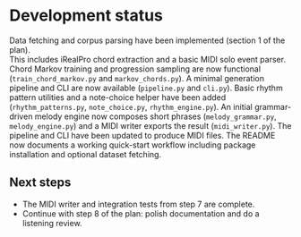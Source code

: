 # Development status

Data fetching and corpus parsing have been implemented (section 1 of the plan).\
This includes iRealPro chord extraction and a basic MIDI solo event parser.\
Chord Markov training and progression sampling are now functional (`train_chord_markov.py` and `markov_chords.py`).
A minimal generation pipeline and CLI are now available (`pipeline.py` and `cli.py`).
Basic rhythm pattern utilities and a note-choice helper have been added (`rhythm_patterns.py`, `note_choice.py`, `rhythm_engine.py`).
An initial grammar-driven melody engine now composes short phrases (`melody_grammar.py`, `melody_engine.py`) and a MIDI writer exports the result (`midi_writer.py`). The pipeline and CLI have been updated to produce MIDI files.
The README now documents a working quick-start workflow including package installation and optional dataset fetching.

## Next steps

- The MIDI writer and integration tests from step 7 are complete.
- Continue with step 8 of the plan: polish documentation and do a listening
  review.
